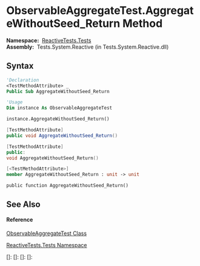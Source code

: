 # ObservableAggregateTest.AggregateWithoutSeed\_Return Method

**Namespace:**  [ReactiveTests.Tests](ReactiveTests.Tests\ReactiveTests.Tests.md)  
**Assembly:**  Tests.System.Reactive (in Tests.System.Reactive.dll)

## Syntax

```vb
'Declaration
<TestMethodAttribute> _
Public Sub AggregateWithoutSeed_Return
```

```vb
'Usage
Dim instance As ObservableAggregateTest

instance.AggregateWithoutSeed_Return()
```

```csharp
[TestMethodAttribute]
public void AggregateWithoutSeed_Return()
```

```c++
[TestMethodAttribute]
public:
void AggregateWithoutSeed_Return()
```

```fsharp
[<TestMethodAttribute>]
member AggregateWithoutSeed_Return : unit -> unit 
```

```jscript
public function AggregateWithoutSeed_Return()
```

## See Also

#### Reference

[ObservableAggregateTest Class](ObservableAggregateTest\ObservableAggregateTest.md)

[ReactiveTests.Tests Namespace](ReactiveTests.Tests\ReactiveTests.Tests.md)

[]: 
[]: 
[]: 
[]: 